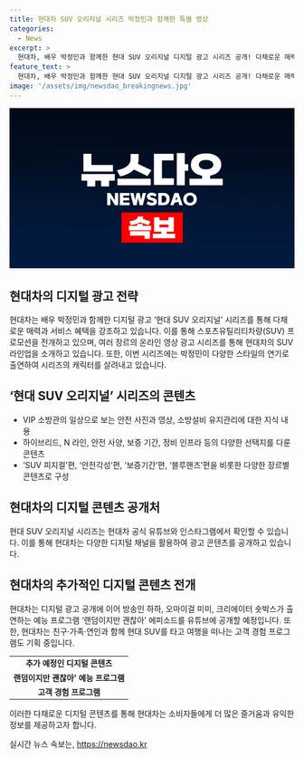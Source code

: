 ```yaml
---
title: 현대차 SUV 오리지널 시리즈 박정민과 함께한 특별 영상
categories:
  - News
excerpt: >
  현대차, 배우 박정민과 함께한 현대 SUV 오리지널 디지털 광고 시리즈 공개! 다채로운 매력과 서비스 혜택으로 로맨스, 스릴러, 코미디 등 다양한 장르로 구성되어 관심을 끌고 있다. 현대차 공식 유튜브와 인스타그램에서 확인할 수 있으며, 예능 프로그램 랜덤이지만 괜찮아 에피소드 또한 공개 예정이다. 뿐만 아니라, 고객 경험 프로그램 1박 2일 랜덤 국도 여행도 진행 중이니 눈여겨볼 가치가 있다.
feature_text: >
  현대차, 배우 박정민과 함께한 현대 SUV 오리지널 디지털 광고 시리즈 공개! 다채로운 매력과 서비스 혜택으로 로맨스, 스릴러, 코미디 등 다양한 장르로 구성되어 관심을 끌고 있다. 현대차 공식 유튜브와 인스타그램에서 확인할 수 있으며, 예능 프로그램 랜덤이지만 괜찮아 에피소드 또한 공개 예정이다. 뿐만 아니라, 고객 경험 프로그램 1박 2일 랜덤 국도 여행도 진행 중이니 눈여겨볼 가치가 있다.
image: '/assets/img/newsdao_breakingnews.jpg'
---
```


<p><img src="/assets/img/newsdao_breakingnews.jpg" alt="pcversion 속보" /></p>

<h2 data-ke-size="size26">현대차의 디지털 광고 전략</h2>

<p data-ke-size="size16">현대차는 배우 박정민과 함께한 디지털 광고 ‘현대 SUV 오리지널’ 시리즈를 통해 다채로운 매력과 서비스 혜택을 강조하고 있습니다. 이를 통해 스포츠유틸리티차량(SUV) 프로모션을 전개하고 있으며, 여러 장르의 온라인 영상 광고 시리즈를 통해 현대차의 SUV 라인업을 소개하고 있습니다. 또한, 이번 시리즈에는 박정민이 다양한 스타일의 연기로 출연하여 시리즈의 캐릭터를 살려내고 있습니다.</p>

<h2 data-ke-size="size26">‘현대 SUV 오리지널’ 시리즈의 콘텐츠</h2>

<ul>
    <li>VIP 소방관의 일상으로 보는 안전 사진과 영상, 소방설비 유지관리에 대한 지식 내용</li>
    <li>하이브리드, N 라인, 안전 사양, 보증 기간, 정비 인프라 등의 다양한 선택지를 다룬 콘텐츠</li>
    <li>‘SUV 피지컬’편, ‘안전각성’편, ‘보증기간’편, ‘블루핸즈’편을 비롯한 다양한 장르별 콘텐츠로 구성</li>
</ul>

<h2 data-ke-size="size26">현대차의 디지털 콘텐츠 공개처</h2>

<p data-ke-size="size16">현대 SUV 오리지널 시리즈는 현대차 공식 유튜브와 인스타그램에서 확인할 수 있습니다. 이를 통해 현대차는 다양한 디지털 채널을 활용하여 광고 콘텐츠를 공개하고 있습니다.</p>

<h2 data-ke-size="size26">현대차의 추가적인 디지털 콘텐츠 전개</h2>

<p data-ke-size="size16">현대차는 디지털 광고 공개에 이어 방송인 하하, 오마이걸 미미, 크리에이터 숏박스가 출연하는 예능 프로그램 ‘랜덤이지만 괜찮아’ 에피소드를 유튜브에 공개할 예정입니다. 또한, 현대차는 친구·가족·연인과 함께 현대 SUV를 타고 여행을 떠나는 고객 경험 프로그램도 기획 중입니다.</p>

<table>
    <tr>
        <td style="text-align: center; height: 17px;"><b>추가 예정인 디지털 콘텐츠</b></td>
    </tr>
    <tr>
        <td style="text-align: center; height: 17px;"><b>랜덤이지만 괜찮아' 예능 프로그램</b></td>
    </tr>
    <tr>
        <td style="text-align: center; height: 17px;"><b>고객 경험 프로그램</b></td>
    </tr>
</table>

<p data-ke-size="size16">이러한 다채로운 디지털 콘텐츠를 통해 현대차는 소비자들에게 더 많은 즐거움과 유익한 정보를 제공하고자 합니다.</p>
실시간 뉴스 속보는, <a href="https://newsdao.kr" rel="dofollow">https://newsdao.kr</a>


